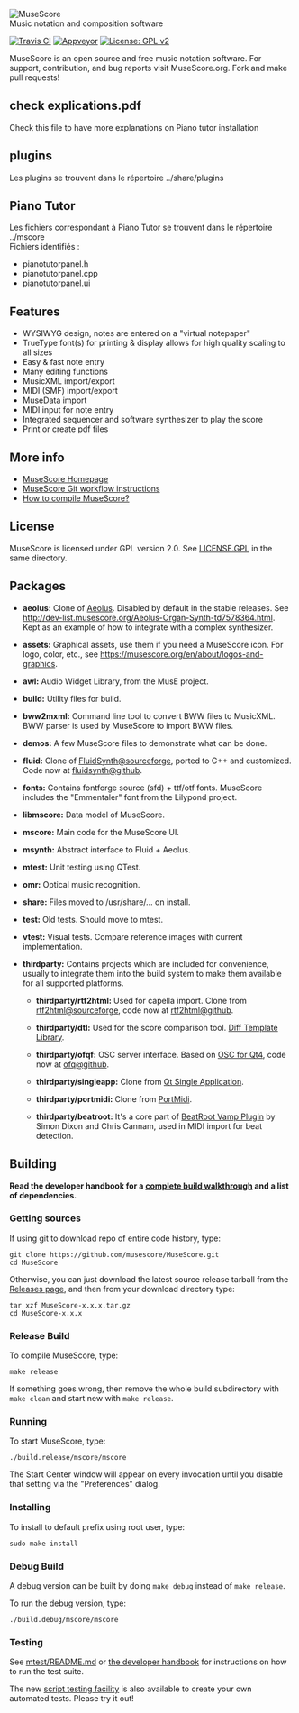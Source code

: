 ![MuseScore](mscore/data/musescore_logo_full.png)  
Music notation and composition software

[![Travis CI](https://secure.travis-ci.org/musescore/MuseScore.svg?branch=master)](https://travis-ci.org/musescore/MuseScore)
[![Appveyor](https://ci.appveyor.com/api/projects/status/bp3ww6v985i64ece/branch/master?svg=true)](https://ci.appveyor.com/project/MuseScore/musescore/branch/master)
[![License: GPL v2](https://img.shields.io/badge/License-GPL%20v2-blue.svg)](https://www.gnu.org/licenses/old-licenses/gpl-2.0.html)

MuseScore is an open source and free music notation software. For support, contribution, and bug reports visit MuseScore.org. Fork and make pull requests!
## check explications.pdf   
Check this file to have more explanations on Piano tutor installation   

## plugins
Les plugins se trouvent dans le répertoire ../share/plugins  

## Piano Tutor  
Les fichiers correspondant à Piano Tutor se trouvent dans le répertoire ../mscore   
Fichiers identifiés :   
- pianotutorpanel.h  
- pianotutorpanel.cpp  
- pianotutorpanel.ui  

## Features

- WYSIWYG design, notes are entered on a "virtual notepaper"
- TrueType font(s) for printing & display allows for high quality scaling to all sizes
- Easy & fast note entry
- Many editing functions
- MusicXML import/export
- MIDI (SMF) import/export
- MuseData import
- MIDI input for note entry
- Integrated sequencer and software synthesizer to play the score
- Print or create pdf files

## More info
- [MuseScore Homepage](https://musescore.org)
- [MuseScore Git workflow instructions](https://musescore.org/en/developers-handbook/git-workflow)
- [How to compile MuseScore?](https://musescore.org/en/developers-handbook/compilation)

## License
MuseScore is licensed under GPL version 2.0. See [LICENSE.GPL](https://github.com/musescore/MuseScore/blob/master/LICENSE.GPL) in the same directory.

## Packages
- **aeolus:** Clone of [Aeolus](http://kokkinizita.linuxaudio.org/linuxaudio/aeolus/). Disabled by default in the stable releases. See http://dev-list.musescore.org/Aeolus-Organ-Synth-td7578364.html. Kept as an example of how to integrate with a complex synthesizer.

- **assets:** Graphical assets, use them if you need a MuseScore icon. For logo, color, etc., see https://musescore.org/en/about/logos-and-graphics.

- **awl:** Audio Widget Library, from the MusE project.

- **build:** Utility files for build.

- **bww2mxml:** Command line tool to convert BWW files to MusicXML. BWW parser is used by MuseScore to import BWW files.

- **demos:** A few MuseScore files to demonstrate what can be done.

- **fluid:** Clone of [FluidSynth@sourceforge](https://sourceforge.net/projects/fluidsynth), ported to C++ and customized. Code now at [fluidsynth@github](https://github.com/FluidSynth/fluidsynth).

- **fonts:** Contains fontforge source (sfd) + ttf/otf fonts. MuseScore includes the "Emmentaler" font from the Lilypond project.

- **libmscore:** Data model of MuseScore.

- **mscore:** Main code for the MuseScore UI.

- **msynth:** Abstract interface to Fluid + Aeolus.

- **mtest:** Unit testing using QTest.

- **omr:** Optical music recognition.

- **share:** Files moved to /usr/share/... on install.

- **test:** Old tests. Should move to mtest.

- **vtest:** Visual tests. Compare reference images with current implementation.

- **thirdparty:** Contains projects which are included for convenience, usually to integrate them into the build system to make them available for all supported platforms.

    - **thirdparty/rtf2html:**
    Used for capella import. Clone from [rtf2html@sourceforge](https://sourceforge.net/projects/rtf2html), code now at [rtf2html@github](https://github.com/lvu/rtf2html).

    - **thirdparty/dtl:**
    Used for the score comparison tool. [Diff Template Library](https://github.com/cubicdaiya/dtl).

    - **thirdparty/ofqf:**
    OSC server interface. Based on [OSC for Qt4](http://www.arnoldarts.de/projects/ofqf/), code now at [ofq@github](https://github.com/kampfschlaefer/ofq).

    - **thirdparty/singleapp:**
    Clone from [Qt Single Application](https://github.com/qtproject/qt-solutions/tree/master/qtsingleapplication).

    - **thirdparty/portmidi:**
    Clone from [PortMidi](https://sourceforge.net/projects/portmedia/).

    - **thirdparty/beatroot:**
    It's a core part of [BeatRoot Vamp Plugin](https://code.soundsoftware.ac.uk/projects/beatroot-vamp/repository) by Simon Dixon and Chris Cannam, used in MIDI import for beat detection.


## Building
**Read the developer handbook for a [complete build walkthrough](https://musescore.org/en/developers-handbook/compilation) and a list of dependencies.**

### Getting sources
If using git to download repo of entire code history, type:

    git clone https://github.com/musescore/MuseScore.git
    cd MuseScore

Otherwise, you can just download the latest source release tarball from the [Releases page](https://github.com/musescore/MuseScore/releases), and then from your download directory type:

    tar xzf MuseScore-x.x.x.tar.gz
    cd MuseScore-x.x.x

### Release Build
To compile MuseScore, type:

    make release

If something goes wrong, then remove the whole build subdirectory with `make clean` and start new with `make release`.

### Running
To start MuseScore, type:

    ./build.release/mscore/mscore

The Start Center window will appear on every invocation until you disable that setting via the "Preferences" dialog.

### Installing
To install to default prefix using root user, type:

    sudo make install

### Debug Build
A debug version can be built by doing `make debug` instead of `make release`.

To run the debug version, type:

    ./build.debug/mscore/mscore

### Testing
See [mtest/README.md](/mtest/README.md) or [the developer handbook](https://musescore.org/handbook/developers-handbook/finding-your-way-around/automated-tests) for instructions on how to run the test suite.

The new [script testing facility](https://musescore.org/node/278278) is also available to create your own automated tests. Please try it out!
